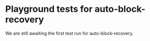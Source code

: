 # Playground tests for auto-block-recovery
We are still awaiting the first test run for auto-block-recovery.
